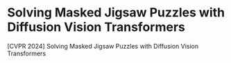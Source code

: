 # Solving Masked Jigsaw Puzzles with Diffusion Vision Transformers
[CVPR 2024] Solving Masked Jigsaw Puzzles with Diffusion Vision Transformers
